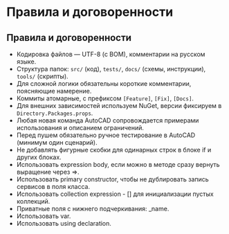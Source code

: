 # Правила и договоренности

## Правила и договоренности
- Кодировка файлов ― UTF-8 (с BOM), комментарии на русском языке.
- Структура папок: `src/` (код), `tests/`, `docs/` (схемы, инструкции), `tools/` (скрипты).  
- Для сложной логики обязательны короткие комментарии, поясняющие намерение.
- Коммиты атомарные, с префиксом `[Feature]`, `[Fix]`, `[Docs]`.
- Для внешних зависимостей используем NuGet, версии фиксируем в `Directory.Packages.props`.
- Любая новая команда AutoCAD сопровождается примерами использования и описанием ограничений.
- Перед пушем обязательно ручное тестирование в AutoCAD (минимум один сценарий).
- Не добавлять фигурные скобки для одинарных строк в блоке if и других блоках.
- Использовать expression body, если можно в методе сразу вернуть выращение через =>.
- Использовать primary constructor, чтобы не дублировать запись сервисов в поля класса.
- Использовать collection expression - [] для инициализации пустых коллекций.
- Приватные поля с нижнего подчеркивания: _name.
- Использовать var.
- Использовать using declaration.